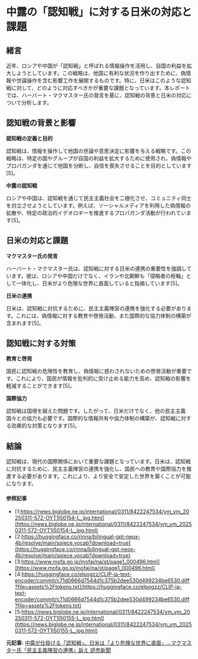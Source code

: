 # 中露の「認知戦」に対する日米の対応と課題

## 緒言

近年、ロシアや中国が「認知戦」と呼ばれる情報操作を活用し、自国の利益を拡大しようとしています。この戦略は、他国に有利な状況を作り出すために、偽情報や世論操作を含む影響工作を展開するものです。特に、日米はこのような認知戦に対して、どのように対応すべきかが重要な課題となっています。本レポートでは、ハーバート・マクマスター氏の発言を基に、認知戦の背景と日米の対応について分析します。

## 認知戦の背景と影響

**認知戦の定義と目的**

認知戦は、情報を操作して他国の世論や意思決定に影響を与える戦略です。この戦略は、特定の国やグループが自国の利益を拡大するために使用され、偽情報やプロパガンダを通じて他国を分断し、自信を喪失させることを目的としています[5]。

**中露の認知戦**

ロシアや中国は、認知戦を通じて民主主義社会を二極化させ、コミュニティ同士を対立させようとしています。例えば、ソーシャルメディアを利用した偽情報の拡散や、特定の政治的イデオロギーを推進するプロパガンダ活動が行われています[5]。

## 日米の対応と課題

**マクマスター氏の発言**

ハーバート・マクマスター氏は、認知戦に対する日米の連携の重要性を強調しています。彼は、ロシアや中国だけでなく、イランや北朝鮮も「侵略者の枢軸」として一体化し、日米がより危険な世界に直面していると指摘しています[5]。

**日米の連携**

日米は、認知戦に対抗するために、民主主義陣営の連携を強化する必要があります。これには、偽情報に対する教育や啓発活動、また国際的な協力体制の構築が含まれます[5]。

## 認知戦に対する対策

**教育と啓発**

国民に認知戦の危険性を教育し、偽情報に惑わされないための啓発活動が重要です。これにより、国民が情報を批判的に受け止める能力を高め、認知戦の影響を軽減することができます[5]。

**国際協力**

認知戦は国境を越えた問題です。したがって、日米だけでなく、他の民主主義国々との協力も必要です。国際的な情報共有や協力体制の構築が、認知戦に対する効果的な対策となります[5]。

## 結論

認知戦は、現代の国際関係において重要な課題となっています。日米は、認知戦に対抗するために、民主主義陣営の連携を強化し、国民への教育や国際協力を推進する必要があります。これにより、より安全で安定した世界を築くことが可能になります。

#### 参照記事
- [1:https://news.biglobe.ne.jp/international/0311/8422247534/ym_ym_20250311-572-OYT1I50154-L_jpg.html](https://news.biglobe.ne.jp/international/0311/8422247534/ym_ym_20250311-572-OYT1I50154-L_jpg.html)
- [2:https://huggingface.co/rinna/bilingual-gpt-neox-4b/resolve/main/spiece.vocab?download=true](https://huggingface.co/rinna/bilingual-gpt-neox-4b/resolve/main/spiece.vocab?download=true)
- [3:https://www.mofa.go.jp/mofaj/na/st/page1_000496.html](https://www.mofa.go.jp/mofaj/na/st/page1_000496.html)
- [4:https://huggingface.co/elpogzz/CLIP-ja-text-encoder/commit/c71d0666d7544d1c375b2dee530d499234be6530.diff?file=assets%2Ftokens.txt](https://huggingface.co/elpogzz/CLIP-ja-text-encoder/commit/c71d0666d7544d1c375b2dee530d499234be6530.diff?file=assets%2Ftokens.txt)
- [5:https://news.biglobe.ne.jp/international/0311/8422247534/ym_ym_20250311-572-OYT1I50155-L_jpg.html](https://news.biglobe.ne.jp/international/0311/8422247534/ym_ym_20250311-572-OYT1I50155-L_jpg.html)


**元記事:** [中露が仕掛ける「認知戦」、日米は「より危険な世界に直面」…マクマスター氏「民主主義陣営の連携」訴え 読売新聞](https://www.yomiuri.co.jp/world/20250311-OYT1T50134/)